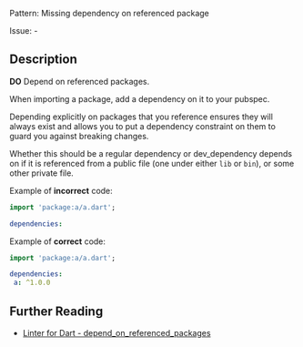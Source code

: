 Pattern: Missing dependency on referenced package

Issue: -

## Description

**DO** Depend on referenced packages.

When importing a package, add a dependency on it to your pubspec.

Depending explicitly on packages that you reference ensures they will always
exist and allows you to put a dependency constraint on them to guard you
against breaking changes.

Whether this should be a regular dependency or dev_dependency depends on if it
is referenced from a public file (one under either `lib` or `bin`), or some
other private file.

Example of **incorrect** code:

```dart
import 'package:a/a.dart';
```

```yaml
dependencies:
```

Example of **correct** code:

```dart
import 'package:a/a.dart';
```

```yaml
dependencies:
 a: ^1.0.0
```

## Further Reading

* [Linter for Dart - depend_on_referenced_packages](https://dart-lang.github.io/linter/lints/depend_on_referenced_packages.html)